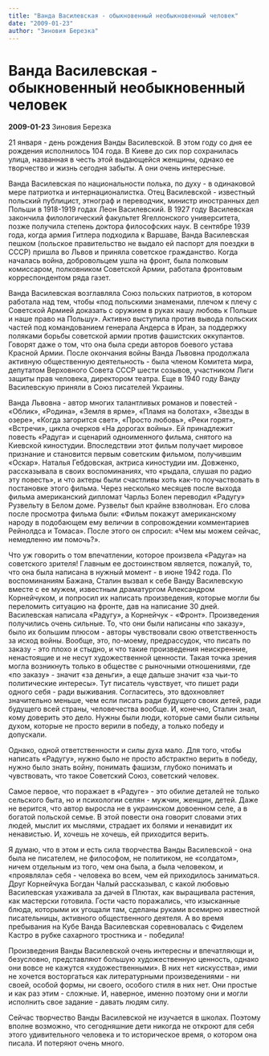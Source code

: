 ```yaml
---
title: "Ванда Василевская - обыкновенный необыкновенный человек"
date: "2009-01-23"
author: "Зиновия Березка"
---
```


# Ванда Василевская - обыкновенный необыкновенный человек

**2009-01-23** Зиновия Березка

21 января - день рождения Ванды Василевской. В этом году со дня ее рождения исполнилось 104 года. В Киеве до сих пор сохранилась улица, названная в честь этой выдающейся женщины, однако ее творчество и жизнь сегодня забыты. А они очень интересные.

Ванда Василевская по национальности полька, по духу - в одинаковой мере патриотка и интернационалистка. Отец Василевской - известный польский публицист, этнограф и переводчик, министр иностранных дел Польши в 1918-1919 годах Леон Василевский. В 1927 году Василевская закончила филологический факультет Ягеллонского университета, позже получила степень доктора философских наук. В сентябре 1939 года, когда армия Гитлера подходила к Варшаве, Ванда Василевская пешком (польское правительство не выдало ей паспорт для поездки в СССР) пришла во Львов и приняла советское гражданство. Когда началась война, добровольцем ушла на фронт, была полковым комиссаром, полковником Советской Армии, работала фронтовым корреспондентом ряда газет.

Ванда Василевская возглавляла Союз польских патриотов, в котором работала над тем, чтобы «под польскими знаменами, плечом к плечу с Советской Армией доказать с оружием в руках нашу любовь к Польше и наше право на Польшу». Активно выступила против вывода польских частей под командованием генерала Андерса в Иран, за поддержку поляками борьбы советской армии против фашистских оккупантов. Говорят даже о том, что она была среди авторов боевого устава Красной Армии. После окончания войны Ванда Львовна продолжала активную общественную деятельность - была членом Комитета мира, депутатом Верховного Совета СССР шести созывов, участником Лиги защиты прав человека, директором театра. Еще в 1940 году Ванду Василевскую приняли в Союз писателей Украины.

Ванда Львовна - автор многих талантливых романов и повестей - «Облик», «Родина», «Земля в ярме», «Пламя на болотах», «Звезды в озере», «Когда загорится свет», «Просто любовь», «Реки горят», «Встречи», цикла очерков «На дорогах войны». Ей принадлежит повесть «Радуга» и сценарий одноименного фильма, снятого на Киевской киностудии. Впоследствии этот фильм получает мировое признание и становится первым советским фильмом, получившим «Оскар». Наталья Гебдовская, актриса киностудии им. Довженко, рассказывала в своих воспоминаниях, что «рыдала, слушая по радио эту повесть», и что актеры были счастливы хоть как-то поучаствовать в постановке этого фильма. Через несколько месяцев после выхода фильма американский дипломат Чарльз Болен переводил «Радугу» Рузвельту в Белом доме. Рузвельт был крайне взволнован. Его слова после просмотра фильма были: «Фильм покажут американскому народу в подобающем ему величии в сопровождении комментариев Рейнолдса и Томаса». После этого он спросил: «Чем мы можем сейчас, немедленно им помочь?».

Что уж говорить о том впечатлении, которое произвела «Радуга» на советского зрителя! Главным ее достоинством является, пожалуй, то, что она была написана в нужный момент - в июне 1942 года. По воспоминаниям Бажана, Сталин вызвал к себе Ванду Василевскую вместе с ее мужем, известным драматургом Александром Корнейчуком, и попросил их написать произведения, которые могли бы переломить ситуацию на фронте, дав на написание 30 дней. Василевская написала «Радугу», а Корнейчук - «Фронт». Произведения получились очень сильные. То, что они были написаны «по заказу», было их большим плюсом - авторы чувствовали свою ответственность за исход войны. Вообще, это, по-моему, предрассудок, что писать по заказу - это плохо и стыдно, и что такие произведения неискренние, ненастоящие и не несут художественной ценности. Такая точка зрения могла возникнуть только в обществе с рыночными отношениями, где «по заказу» - значит «за деньги», а еще дальше значит «за чьи-то политические интересы». Тут писатель чувствует, что пишет ради одного себя - ради выживания. Согласитесь, это вдохновляет значительно меньше, чем если писать ради будущего своих детей, ради будущего всей страны, человечества вообще. И, конечно, Сталин знал, кому доверить это дело. Нужны были люди, которые сами были сильны духом, которые не просто верили в победу, а только победу и допускали.

Однако, одной ответственности и силы духа мало. Для того, чтобы написать «Радугу», нужно было не просто абстрактно верить в победу, нужно было знать войну, понимать фашизм, глубоко понимать и чувствовать, что такое Советский Союз, советский человек.

Cамое первое, что поражает в «Радуге» - это обилие деталей не только сельского быта, но и психологии селян - мужчин, женщин, детей. Даже не верится, что автор выросла не в украинском довоенном селе, а в богатой польской семье. В этой повести она говорит словами этих людей, мыслит их мыслями, страдает их болями и ненавидит их ненавистью. И, хочешь не хочешь, ей приходится верить.

Я думаю, что в этом и есть сила творчества Ванды Василевской - она была не писателем, не философом, не политиком, не «солдатом», ничем отдельным из того, чем она была, а была человеком, и «проявляла» себя - человека во всем, чем ей приходилось заниматься. Друг Корнейчука Богдан Чалый рассказывал, с какой любовью Василевская ухаживала за дачей в Плютах, как выращивала растения, как мастерски готовила. Гости часто поражались, что изысканные блюда, которыми их угощали там, сделаны руками всемирно известной писательницы, активного общественного деятеля. А во время пребывания на Кубе Ванда Василевская соревновалась с Фиделем Кастро в рубке сахарного тростника и - победила!

Произведения Ванды Василевской очень интересны и впечатляющи и, безусловно, представляют большую художественную ценность, однако они вовсе не кажутся «художественными». В них нет «искусства», ими не хочется восторгаться как литературными произведениями - ни своей, особой формы, ни своего, особого стиля в них нет. Они простые и как раз этим - сложные. И, наверное, именно поэтому они и могли исполнить свое задание - давать людям силу.

Сейчас творчество Ванды Василевской не изучается в школах. Поэтому вполне возможно, что сегодняшние дети никогда не откроют для себя этого удивительного человека и то историческое время, о котором она писала. И потеряют очень много.
